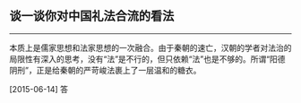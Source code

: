 ## 谈一谈你对中国礼法合流的看法

------------------------------

本质上是儒家思想和法家思想的一次融合。由于秦朝的速亡，汉朝的学者对法治的局限性有深入的思考，没有“法”是不行的，但只依赖“法”也是不够的。所谓“阳德阴刑”，正是给秦朝的严苛峻法裹上了一层温和的糖衣。

[2015-06-14] 答
